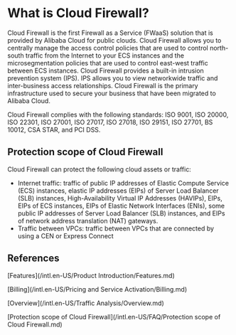 # What is Cloud Firewall?

Cloud Firewall is the first Firewall as a Service \(FWaaS\) solution that is provided by Alibaba Cloud for public clouds. Cloud Firewall allows you to centrally manage the access control policies that are used to control north-south traffic from the Internet to your ECS instances and the microsegmentation policies that are used to control east-west traffic between ECS instances. Cloud Firewall provides a built-in intrusion prevention system \(IPS\). IPS allows you to view networkwide traffic and inter-business access relationships. Cloud Firewall is the primary infrastructure used to secure your business that have been migrated to Alibaba Cloud.

Cloud Firewall complies with the following standards: ISO 9001, ISO 20000, ISO 22301, ISO 27001, ISO 27017, ISO 27018, ISO 29151, ISO 27701, BS 10012, CSA STAR, and PCI DSS.

## Protection scope of Cloud Firewall

Cloud Firewall can protect the following cloud assets or traffic:

-   Internet traffic: traffic of public IP addresses of Elastic Compute Service \(ECS\) instances, elastic IP addresses \(EIPs\) of Server Load Balancer \(SLB\) instances, High-Availability Virtual IP Addresses \(HAVIPs\), EIPs, EIPs of ECS instances, EIPs of Elastic Network Interfaces \(ENIs\), some public IP addresses of Server Load Balancer \(SLB\) instances, and EIPs of network address translation \(NAT\) gateways.
-   Traffic between VPCs: traffic between VPCs that are connected by using a CEN or Express Connect

## References

[Features](/intl.en-US/Product Introduction/Features.md)

[Billing](/intl.en-US/Pricing and Service Activation/Billing.md)

[Overview](/intl.en-US/Traffic Analysis/Overview.md)

[Protection scope of Cloud Firewall](/intl.en-US/FAQ/Protection scope of Cloud Firewall.md)

